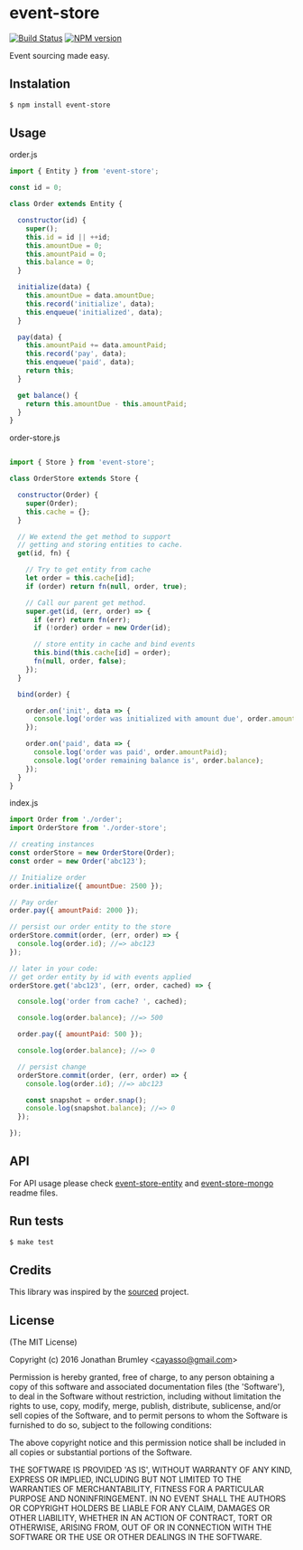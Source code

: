 # event-store

[![Build Status](https://travis-ci.org/cayasso/event-store.png?branch=master)](https://travis-ci.org/cayasso/event-store)
[![NPM version](https://badge.fury.io/js/event-store.png)](http://badge.fury.io/js/event-store)


Event sourcing made easy.

## Instalation

``` bash
$ npm install event-store
```

## Usage

order.js

```js
import { Entity } from 'event-store';

const id = 0;

class Order extends Entity {

  constructor(id) {
    super();
    this.id = id || ++id;
    this.amountDue = 0;
    this.amountPaid = 0;
    this.balance = 0;
  }

  initialize(data) {
    this.amountDue = data.amountDue;
    this.record('initialize', data);
    this.enqueue('initialized', data);
  }

  pay(data) {
    this.amountPaid += data.amountPaid;
    this.record('pay', data);
    this.enqueue('paid', data);
    return this;
  }

  get balance() {
    return this.amountDue - this.amountPaid;
  }
}
```

order-store.js

```js

import { Store } from 'event-store';

class OrderStore extends Store {

  constructor(Order) {
    super(Order);
    this.cache = {};
  }

  // We extend the get method to support
  // getting and storing entities to cache.
  get(id, fn) {

    // Try to get entity from cache
    let order = this.cache[id];
    if (order) return fn(null, order, true);

    // Call our parent get method.
    super.get(id, (err, order) => {
      if (err) return fn(err);
      if (!order) order = new Order(id);

      // store entity in cache and bind events
      this.bind(this.cache[id] = order);
      fn(null, order, false);
    });
  }

  bind(order) {

    order.on('init', data => {
      console.log('order was initialized with amount due', order.amountDue);
    });

    order.on('paid', data => {
      console.log('order was paid', order.amountPaid);
      console.log('order remaining balance is', order.balance);
    });
  }
}
```

index.js

```js
import Order from './order';
import OrderStore from './order-store';

// creating instances
const orderStore = new OrderStore(Order);
const order = new Order('abc123');

// Initialize order
order.initialize({ amountDue: 2500 });

// Pay order
order.pay({ amountPaid: 2000 });

// persist our order entity to the store
orderStore.commit(order, (err, order) => {
  console.log(order.id); //=> abc123
});

// later in your code:
// get order entity by id with events applied
orderStore.get('abc123', (err, order, cached) => {

  console.log('order from cache? ', cached);

  console.log(order.balance); //=> 500

  order.pay({ amountPaid: 500 });

  console.log(order.balance); //=> 0

  // persist change
  orderStore.commit(order, (err, order) => {
    console.log(order.id); //=> abc123

    const snapshot = order.snap();
    console.log(snapshot.balance); //=> 0
  });

});
```

## API

For API usage please check [event-store-entity](https://github.com/cayasso/event-store-entity) and [event-store-mongo](https://github.com/cayasso/event-store-mongo) readme files.

## Run tests

```bash
$ make test
```

## Credits

This library was inspired by the [sourced](https://github.com/mateodelnorte/sourced) project.

## License

(The MIT License)

Copyright (c) 2016 Jonathan Brumley &lt;cayasso@gmail.com&gt;

Permission is hereby granted, free of charge, to any person obtaining
a copy of this software and associated documentation files (the
'Software'), to deal in the Software without restriction, including
without limitation the rights to use, copy, modify, merge, publish,
distribute, sublicense, and/or sell copies of the Software, and to
permit persons to whom the Software is furnished to do so, subject to
the following conditions:

The above copyright notice and this permission notice shall be
included in all copies or substantial portions of the Software.

THE SOFTWARE IS PROVIDED 'AS IS', WITHOUT WARRANTY OF ANY KIND,
EXPRESS OR IMPLIED, INCLUDING BUT NOT LIMITED TO THE WARRANTIES OF
MERCHANTABILITY, FITNESS FOR A PARTICULAR PURPOSE AND NONINFRINGEMENT.
IN NO EVENT SHALL THE AUTHORS OR COPYRIGHT HOLDERS BE LIABLE FOR ANY
CLAIM, DAMAGES OR OTHER LIABILITY, WHETHER IN AN ACTION OF CONTRACT,
TORT OR OTHERWISE, ARISING FROM, OUT OF OR IN CONNECTION WITH THE
SOFTWARE OR THE USE OR OTHER DEALINGS IN THE SOFTWARE.
